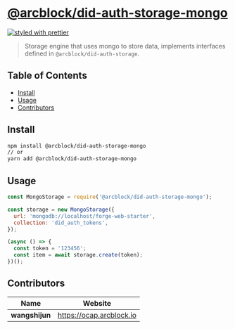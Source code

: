 # [**@arcblock/did-auth-storage-mongo**](https://github.com/arcblock/forge-js)

[![styled with prettier](https://img.shields.io/badge/styled_with-prettier-ff69b4.svg)](https://github.com/prettier/prettier)

> Storage engine that uses mongo to store data, implements interfaces defined in `@arcblock/did-auth-storage`.


## Table of Contents

* [Install](#install)
* [Usage](#usage)
* [Contributors](#contributors)


## Install

```sh
npm install @arcblock/did-auth-storage-mongo
// or
yarn add @arcblock/did-auth-storage-mongo
```


## Usage

```js
const MongoStorage = require('@arcblock/did-auth-storage-mongo');

const storage = new MongoStorage({
  url: 'mongodb://localhost/forge-web-starter',
  collection: 'did_auth_tokens',
});

(async () => {
  const token = '123456';
  const item = await storage.create(token);
})();
```


## Contributors

| Name           | Website                    |
| -------------- | -------------------------- |
| **wangshijun** | <https://ocap.arcblock.io> |
